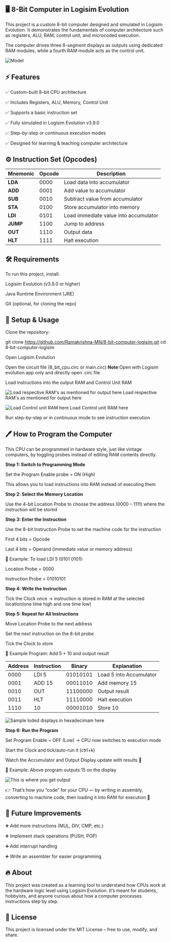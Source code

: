 ## 🖥️ 8-Bit Computer in Logisim Evolution

This project is a custom 8-bit computer designed and simulated in Logisim Evolution.
It demonstrates the fundamentals of computer architecture such as registers, ALU, RAM, control unit, and microcoded execution.

The computer drives three 8-segment displays as outputs using dedicated RAM modules, while a fourth RAM module acts as the control unit.
 
![Model](Screenshots/CPU.png)

## ⚡ Features

✅ Custom-built 8-bit CPU architecture

✅ Includes Registers, ALU, Memory, Control Unit

✅ Supports a basic instruction set

✅ Fully simulated in Logisim Evolution v3.9.0

✅ Step-by-step or continuous execution modes

✅ Designed for learning & teaching computer architecture

## ⚙️ Instruction Set (Opcodes)

| Mnemonic | Opcode | Description                           |
| -------- | ------ | ------------------------------------- |
| **LDA**  | 0000   | Load data into accumulator            |
| **ADD**  | 0001   | Add value to accumulator              |
| **SUB**  | 0010   | Subtract value from accumulator       |
| **STA**  | 0100   | Store accumulator into memory         |
| **LDI**  | 0101   | Load immediate value into accumulator |
| **JUMP** | 1100   | Jump to address                       |
| **OUT**  | 1110   | Output data                           |
| **HLT**  | 1111   | Halt execution                        |


## 🛠️ Requirements

To run this project, install:

Logisim Evolution (v3.9.0 or higher)

Java Runtime Environment (JRE)

Git (optional, for cloning the repo)

## 🚀 Setup & Usage

Clone the repository:

git clone https://github.com/Ramakrishna-MN/8-bit-computer-logisim.git
cd 8-bit-computer-logisim


Open Logisim Evolution

Open the circuit file (8_bit_cpu.circ or main.circ)
**Note**:Open with Logisim evolution app only and directly open .circ file 

Load instructions into the output RAM and Control Unit RAM

![Load respective RAM's as mentioned for output here](Screenshots/Output%20display%20in%20decimal.png)
Load respective RAM's as mentioned for output here

![Load Control unit RAM here](Screenshots/Control_unit%20of%20cpu.png)
Load Control unit RAM here

Run step-by-step or in continuous mode to see instruction execution

## 🖊️ How to Program the Computer

This CPU can be programmed in hardware style, just like vintage computers, by toggling probes instead of editing RAM contents directly.

**Step 1: Switch to Programming Mode** 

Set the Program Enable probe = ON (High)

This allows you to load instructions into RAM instead of executing them

**Step 2: Select the Memory Location**

Use the 4-bit Location Probe to choose the address (0000 – 1111) where the instruction will be stored

**Step 3: Enter the Instruction**

Use the 8-bit Instruction Probe to set the machine code for the instruction

First 4 bits = Opcode

Last 4 bits = Operand (immediate value or memory address)

📌 Example: To load LDI 5 (0101 0101):

Location Probe = 0000

Instruction Probe = 01010101

**Step 4: Write the Instruction**

Tick the Clock once → instruction is stored in RAM at the selected location(one time high and one time low)

**Step 5: Repeat for All Instructions**

Move Location Probe to the next address

Set the next instruction on the 8-bit probe

Tick the Clock to store

📌 Example Program: Add 5 + 10 and output result

| Address | Instruction | Binary   | Explanation             |
| ------- | ----------- | -------- | ----------------------- |
| 0000    | LDI 5       | 01010101 | Load 5 into Accumulator |
| 0001    | ADD 15      | 00011010 | Add memory 15           |
| 0010    | OUT         | 11100000 | Output result           |
| 0011    | HLT         | 11110000 | Halt execution          |
| 1110    | 10          | 00001010 | Store 10                |

![Sample loded displays in hexadecimam here](Screenshots/Sample%20program.png)

**Step 6: Run the Program**

Set Program Enable = OFF (Low) → CPU now switches to execution mode

Start the Clock and tick/auto-run it (ctrl+k)

Watch the Accumulator and Output Display update with results 🎉

📸 Example: Above program outputs 15 on the display

![This is where you get output](Screenshots/Sample%20output.png)

👉 That’s how you “code” for your CPU — by writing in assembly, converting to machine code, then loading it into RAM for execution 🚀


## 🔮 Future Improvements

➕ Add more instructions (MUL, DIV, CMP, etc.)

➕ Implement stack operations (PUSH, POP)

➕ Add interrupt handling

➕ Write an assembler for easier programming

## 🔥 About

This project was created as a learning tool to understand how CPUs work at the hardware logic level using Logisim Evolution.
It’s meant for students, hobbyists, and anyone curious about how a computer processes instructions step by step.

## 📜 License

This project is licensed under the MIT License – free to use, modify, and share.
